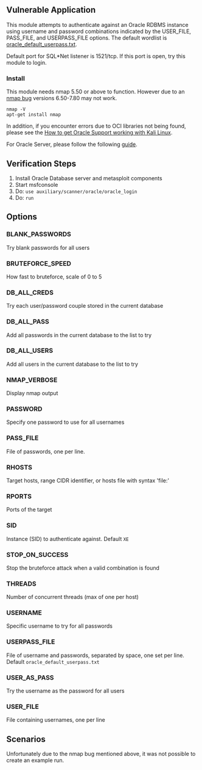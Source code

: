 ## Vulnerable Application

This module attempts to authenticate against an Oracle RDBMS instance using username and password
combinations indicated by the USER_FILE, PASS_FILE, and USERPASS_FILE options. The default wordlist
is [oracle_default_userpass.txt](https://github.com/rapid7/metasploit-framework/blob/master/data/wordlists/oracle_default_userpass.txt).

Default port for SQL*Net listener is 1521/tcp. If this port is open, try this module to login.

### Install

This module needs nmap 5.50 or above to function.  However due to an [nmap bug](https://github.com/nmap/nmap/issues/1475) versions
6.50-7.80 may not work.

```
nmap -V
apt-get install nmap
```

In addition, if you encounter errors due to OCI libraries not being found, please see the
[How to get Oracle Support working with Kali Linux](https://docs.metasploit.com/docs/using-metasploit/other/oracle-support/how-to-get-oracle-support-working-with-kali-linux.html).

For Oracle Server, please follow the following
[guide](https://tutorialforlinux.com/2019/09/17/how-to-install-oracle-12c-r2-database-on-ubuntu-18-04-bionic-64-bit-easy-guide/).

## Verification Steps

  1. Install Oracle Database server and metasploit components
  2. Start msfconsole
  3. Do: ```use auxiliary/scanner/oracle/oracle_login```
  4. Do: ```run```

## Options

### BLANK_PASSWORDS

  Try blank passwords for all users

### BRUTEFORCE_SPEED

  How fast to bruteforce, scale of 0 to 5

### DB_ALL_CREDS

  Try each user/password couple stored in the current database

### DB_ALL_PASS

  Add all passwords in the current database to the list to try

### DB_ALL_USERS

  Add all users in the current database to the list to try

### NMAP_VERBOSE

  Display nmap output

### PASSWORD

  Specify one password to use for all usernames

### PASS_FILE

  File of passwords, one per line.

### RHOSTS

  Target hosts, range CIDR identifier, or hosts file with syntax 'file:<path>'

### RPORTS

  Ports of the target

### SID

  Instance (SID) to authenticate against. Default `XE`

### STOP_ON_SUCCESS

  Stop the bruteforce attack when a valid combination is found

### THREADS

  Number of concurrent threads (max of one per host)

### USERNAME

  Specific username to try for all passwords

### USERPASS_FILE

  File of username and passwords, separated by space, one set per line. Default `oracle_default_userpass.txt`

### USER_AS_PASS

  Try the username as the password for all users

### USER_FILE

  File containing usernames, one per line

## Scenarios

Unfortunately due to the nmap bug mentioned above, it was not possible to create an example run.
